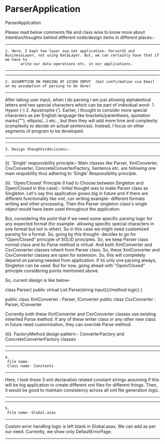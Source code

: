 # ParserApplication
ParserApplication

Please read below comments file and class wise to know more about intention/thoughts behind different code/design items in different places:-

************************************************************************************************************************************************************************************************
	1. Here, I kept two layer asp.net application- ParserUI and BusinessLayer, not using DataLayer. But, we can certainly have that if we have to 
           write our data operations etc. in our applications.
************************************************************************************************************************************************************************************************


******************************************************************************************************************************************************************************************
	2. ASSUMPTION ON PARSING OF GIVEN INPUT  (Got confirmation via Email on my assumption of parsing to be done) 
******************************************************************************************************************************************************************************************
After taking user input, when I do parsing I am just allowing alphabetical letters and two special characters which can be part of individual word-  1. Hypen (-)   2. Apostrophe (').
Earlier, I thought to consider more special characters as per English language like brackets/parenthesis, quotation marks(""), ellipsis(...) etc. , but then they will add 
more time and complexity (complexity to decide on actual sentences). Instead, I focus on other segments of program to be developed. 
*****************************************************************************************************************************************************************************************



****************************************************************************************************************************************************************************
	3. Design thoughts/decisions:-
****************************************************************************************************************************************************************************
(i). 'Single' responsibility principle:-
  Main classes like Parser, XmlConverter, CsvConverter, ConcreteConverterFactory, Sentence etc. are following one main respobility thus adhering to 'Single' Responsibility
  principle.


(ii). 'Open/Closed' Principle  (I had to Choose between Singleton and Open/Closed in this case):-
Initial thought was to make Parser class as Singleton. Let's say this application grows big in future and if there are different functionality like 
xml, csv writing example- different formats writing and other processing. Then this Parser singleton class's single object would have been used throughout
the application.

But, considering the point that if we need some specific parsing logic for any expected format (for example- allowing specific special characters in one format but not in other).
So in this case we might need customized parsing for a format.
So, going by this thought- decides to go for "Open/Closed" principle of SOLID principles. So, we keep Parser class normal class and its Parse method is
virtual. And both XmlConverter and CsvConverter classes inherit from Parser class. So, these XmlConverter and CsvConverter classes are open for extension.
So, this will completely depend on parsing needed from application. If its only one parsing always, Singleton can be used. But for now, going ahead with
"Open/Closed" principle considering points mentioned above.

So, current design is like below-

class Parser{
public virtual List<Sentence> Parse(string input){//method logic}
}

public class XmlConverter : Parser, IConverter
public class CsvConverter : Parser, IConverter

Currently both these XmlConverter and CsvConverter classes use existing inherited Parse method. If any of these writer class or any other new class in future
need customization, they can override Parse method.


(iii). FactoryMethod design pattern:-
   ConverterFactory and ConcreteConverterFactory classes


****************************************************************************************************************************************************************************



*********************************************************************************************************************************************************************
	4.
	 File name- 
	 Class name- Constants
*********************************************************************************************************************************************************************
Here, I took these 3 xml declaration related constant strings assuming if this will be big application to create different 
   xml files for different things. Then, it would be good to maintain consistency across all xml file generation logic.
*********************************************************************************************************************************************************************


*********************************************************************************************************************************************************************
	5.
	 File name- Global.asax
*********************************************************************************************************************************************************************
 Custom error handling logic is left blank in Global.asax. We can add as per our need. Currently, we show only DefaultErrorPage.
*********************************************************************************************************************************************************************
